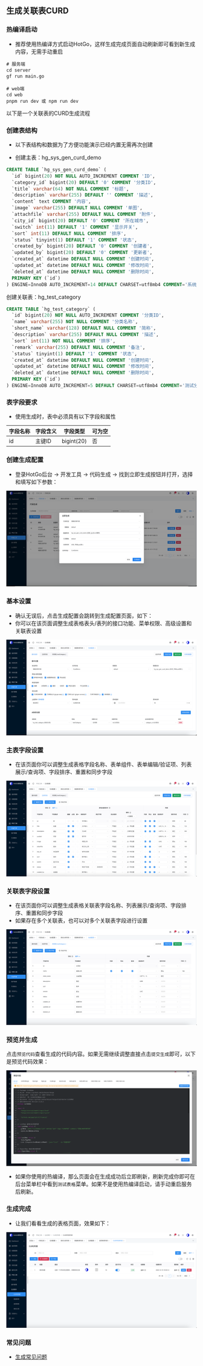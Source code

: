## 生成关联表CURD

### 热编译启动
- 推荐使用热编译方式启动HotGo，这样生成完成页面自动刷新即可看到新生成内容，无需手动重启

```shell
# 服务端
cd server 
gf run main.go

# web端
cd web
pnpm run dev 或 npm run dev
```

以下是一个关联表的CURD生成流程

### 创建表结构
- 以下表结构和数据为了方便功能演示已经内置无需再次创建


- 创建主表：hg_sys_gen_curd_demo
```sql
CREATE TABLE `hg_sys_gen_curd_demo` (
  `id` bigint(20) NOT NULL AUTO_INCREMENT COMMENT 'ID',
  `category_id` bigint(20) DEFAULT '0' COMMENT '分类ID',
  `title` varchar(64) NOT NULL COMMENT '标题',
  `description` varchar(255) DEFAULT '' COMMENT '描述',
  `content` text COMMENT '内容',
  `image` varchar(255) DEFAULT NULL COMMENT '单图',
  `attachfile` varchar(255) DEFAULT NULL COMMENT '附件',
  `city_id` bigint(20) DEFAULT '0' COMMENT '所在城市',
  `switch` int(11) DEFAULT '1' COMMENT '显示开关',
  `sort` int(11) DEFAULT NULL COMMENT '排序',
  `status` tinyint(1) DEFAULT '1' COMMENT '状态',
  `created_by` bigint(20) DEFAULT '0' COMMENT '创建者',
  `updated_by` bigint(20) DEFAULT '0' COMMENT '更新者',
  `created_at` datetime DEFAULT NULL COMMENT '创建时间',
  `updated_at` datetime DEFAULT NULL COMMENT '修改时间',
  `deleted_at` datetime DEFAULT NULL COMMENT '删除时间',
  PRIMARY KEY (`id`)
) ENGINE=InnoDB AUTO_INCREMENT=14 DEFAULT CHARSET=utf8mb4 COMMENT='系统_生成curd演示';
```

创建关联表：hg_test_category
```sql
CREATE TABLE `hg_test_category` (
  `id` bigint(20) NOT NULL AUTO_INCREMENT COMMENT '分类ID',
  `name` varchar(255) NOT NULL COMMENT '分类名称',
  `short_name` varchar(128) DEFAULT NULL COMMENT '简称',
  `description` varchar(255) DEFAULT NULL COMMENT '描述',
  `sort` int(11) NOT NULL COMMENT '排序',
  `remark` varchar(255) DEFAULT NULL COMMENT '备注',
  `status` tinyint(1) DEFAULT '1' COMMENT '状态',
  `created_at` datetime DEFAULT NULL COMMENT '创建时间',
  `updated_at` datetime DEFAULT NULL COMMENT '修改时间',
  `deleted_at` datetime DEFAULT NULL COMMENT '删除时间',
  PRIMARY KEY (`id`)
) ENGINE=InnoDB AUTO_INCREMENT=5 DEFAULT CHARSET=utf8mb4 COMMENT='测试分类';
```

### 表字段要求
- 使用生成时，表中必须具有以下字段和属性

| 字段名称	  | 字段含义                 | 字段类型                | 可为空 |
|--------|----------------------|---------------------|-----|
| id	    | 主键ID	                | bigint(20)      | 否   |



### 创建生成配置
- 登录HotGo后台 -> 开发工具 -> 代码生成 -> 找到立即生成按钮并打开，选择和填写如下参数：

![](images/code/join-add.png)


### 基本设置
- 确认无误后，点击生成配置会跳转到生成配置页面，如下：
- 你可以在该页面调整生成表格表头/表列的接口功能、菜单权限、高级设置和关联表设置

![](images/code/join-init.png)

### 主表字段设置

- 在该页面你可以调整生成表格字段名称、表单组件、表单编辑/验证项、列表展示/查询项、字段排序、重置和同步字段

![](images/code/join-fields.png)    


### 关联表字段设置
- 在该页面你可以调整生成表格关联表字段名称、列表展示/查询项、字段排序、重置和同步字段
- 如果存在多个关联表，也可以对多个关联表字段进行设置

![](images/code/join-fields2.png)   

### 预览并生成

点击`预览代码`查看生成的代码内容。如果无需继续调整直接点击`提交生成`即可，以下是预览代码效果：

![](images/code/join-preview.png)

- 如果你使用的热编译，那么页面会在生成成功后立即刷新，刷新完成你即可在后台菜单栏中看到`测试表格`菜单。如果不是使用热编译启动，请手动重启服务后刷新。


### 生成完成

- 让我们看看生成的表格页面，效果如下：

![](images/code/join-list.png)

### 常见问题

- [生成常见问题](code-help.md)


